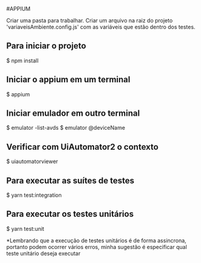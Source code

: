 #APPIUM

Criar uma pasta para trabalhar.
Criar um arquivo na raiz do projeto 'variaveisAmbiente.config.js' com as variáveis que estão dentro dos testes.

## Para iniciar o projeto
 $ npm install

## Iniciar o appium em um terminal
 $ appium

## Iniciar emulador em outro terminal
 $ emulator -list-avds
 $ emulator @deviceName

## Verificar com UiAutomator2 o contexto
 $ uiautomatorviewer


## Para executar as suítes de testes
 $ yarn test:integration

## Para executar os testes unitários
 $ yarn test:unit

*Lembrando que a execução de testes unitários é de forma assincrona, portanto podem ocorrer vários erros, minha sugestão é especificar qual teste unitário deseja executar
